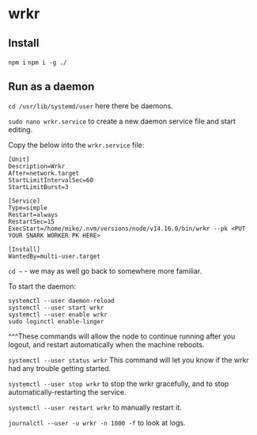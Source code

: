 # wrkr

## Install

`npm i`
`npm i -g ./`

## Run as a daemon

`cd /usr/lib/systemd/user` here there be daemons.

`sudo nano wrkr.service` to create a new daemon service file and start editing.

Copy the below into the `wrkr.service` file:
```
[Unit]
Description=Wrkr
After=network.target
StartLimitIntervalSec=60
StartLimitBurst=3

[Service]
Type=simple
Restart=always
RestartSec=15
ExecStart=/home/mike/.nvm/versions/node/v14.16.0/bin/wrkr --pk <PUT YOUR SNARK WORKER PK HERE>

[Install]
WantedBy=multi-user.target
```

`cd ~` - we may as well go back to somewhere more familiar.

To start the daemon:
```
systemctl --user daemon-reload
systemctl --user start wrkr
systemctl --user enable wrkr
sudo loginctl enable-linger
```
^^^These commands will allow the node to continue running after you logout, and restart automatically when the machine reboots.

`systemctl --user status wrkr` This command will let you know if the wrkr had any trouble getting started.

`systemctl --user stop wrkr` to stop the wrkr gracefully, and to stop automatically-restarting the service.

`systemctl --user restart wrkr` to manually restart it.

`journalctl --user -u wrkr -n 1000 -f` to look at logs.
